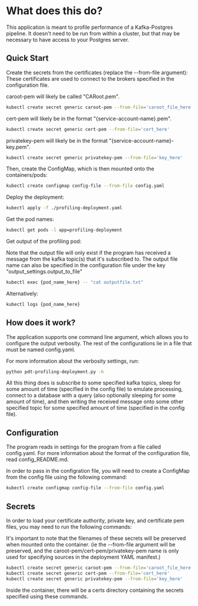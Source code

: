 # What does this do?

This application is meant to profile performance of a Kafka-Postgres pipeline.
It doesn't need to be run from within a cluster, but that may be necessary to
have access to your Postgres server.

## Quick Start


Create the secrets from the certificates (replace the --from-file argument):
These certificates are used to connect to the brokers specified in the configuration file.

caroot-pem will likely be called "CARoot.pem".

```bash
kubectl create secret generic caroot-pem --from-file='caroot_file_here'
```
cert-pem will likely be in the format "{service-account-name}.pem".
```bash
kubectl create secret generic cert-pem --from-file='cert_here'
```
privatekey-pem will likely be in the format "{service-account-name}-key.pem".
```bash
kubectl create secret generic privatekey-pem --from-file='key_here' 
```

Then, create the ConfigMap, which is then mounted onto the containers/pods:

```bash
kubectl create configmap config-file --from-file config.yaml
```

Deploy the deployment:

```bash
kubectl apply -f ./profiling-deployment.yaml
```

Get the pod names:

```bash
kubectl get pods -l app=profiling-deployment
```

Get output of the profiling pod:

Note that the output file will only exist if the program has
received a message from the kafka topic(s) that it's subscribed to.
The output file name can also be specified in the configuration file under the key
"output_settings.output_to_file"
```bash
kubectl exec {pod_name_here} -- "cat outputfile.txt"
```

Alternatively:

```bash
kubectl logs {pod_name_here}
```


## How does it work?

The application supports one command line argument, which allows you to
configure the output verbosity. The rest of the configurations lie in a file
that must be named config.yaml.

For more information about the verbosity settings, run:

```bash
python pdt-profiling-deployment.py -h
```

All this thing does is subscribe to some specified kafka topics,
sleep for some amount of time (specified in the config file) to emulate
processing, connect to a database with a query (also optionally sleeping
for some amount of time), and then writing the received message onto some
other specified topic for some specified amount of time (specified in the config file).

## Configuration

The program reads in settings for the program from a file called config.yaml.
For more information about the format of the configuration file, read config_README.md.

In order to pass in the configration file, you will need to create a ConfigMap from the config file
using the following command:

```bash
kubectl create configmap config-file --from-file config.yaml
```

## Secrets

In order to load your certificate authority, private key, and certificate pem files,
you may need to run the following commands:

It's important to note that the filenames of these secrets will be preserved when mounted
onto the container. (ie the --from-file argument will be preserved, and the caroot-pem/cert-pem/privatekey-pem
name is only used for specifying sources in the deployment YAML manifest.)

```bash
kubectl create secret generic caroot-pem --from-file='caroot_file_here'
kubectl create secret generic cert-pem --from-file='cert_here' 
kubectl create secret generic privatekey-pem --from-file='key_here' 
```

Inside the container, there will be a certs directory containing the secrets specified
using these commands.

